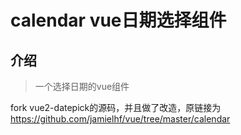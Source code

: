# calendar vue日期选择组件

## 介绍
>一个选择日期的vue组件

fork vue2-datepick的源码，并且做了改造，原链接为
https://github.com/jamielhf/vue/tree/master/calendar